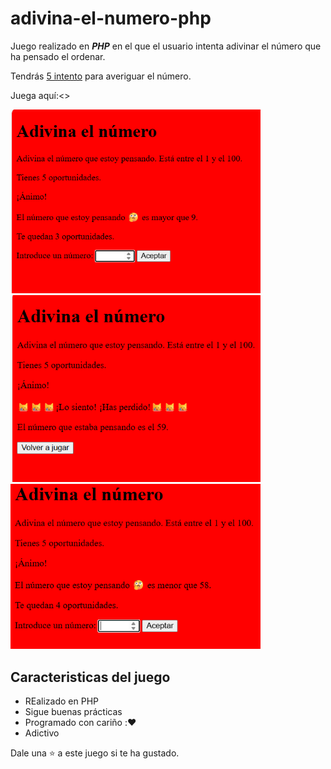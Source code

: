 # adivina-el-numero-php

Juego realizado en ***PHP*** en el que el usuario intenta adivinar el número que ha pensado el ordenar. 

Tendrás <ins>5 intento</ins> para averiguar el número.

Juega aquí:<>

<img width="400px" src="img/captura1.png">

<img width="400px" src="img/captura2.png">

<img width="400px" src="img/captura3.png">

## Caracteristicas del juego

* REalizado en PHP
* Sigue buenas prácticas
* Programado con cariño :❤️
* Adictivo

Dale una ⭐ a este juego si te ha gustado.
